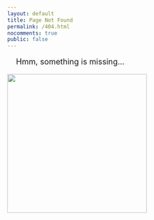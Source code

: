 ```yaml
---
layout: default
title: Page Not Found
permalink: /404.html
nocomments: true
public: false
---
```


<div class="container" >
<p style="font-size:18px; margin-left: 20px;">Hmm, something is missing...</p>
</div>

<div class="container">
  <img class="fixbottom" src="{{ site.url }}/files/hmm.png" height="320" />
</div>
